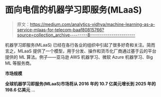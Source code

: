 # 面向电信的机器学习即服务(MLaaS)

> 原文：<https://medium.com/analytics-vidhya/machine-learning-as-a-service-mlaas-for-telecom-baaf80815766?source=collection_archive---------8----------------------->

机器学习即服务(MLaaS) 已经在各行各业的组织中引起了很多好奇和关注。简而言之，MLaaS 提供了一个模型，用于分发、操作和货币化厂商通过基于云的平台提供的 ML 算法。例子——亚马逊 AWS 机器学习、微软 Azure 机器学习、Big ML 等服务商。

**市场规模**

**全球机器学习即服务(MLaaS)市场将从 2016 年的 10.7 亿美元增长到 2025 年的 198.6 亿美元** …
